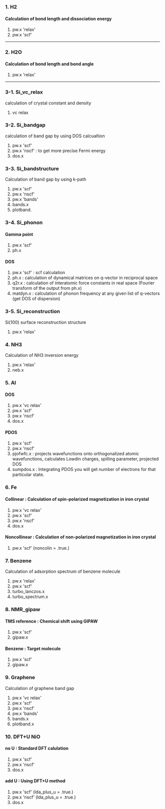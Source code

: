 
### 1. H2
#### Calculation of bond length and dissociation energy
1.  pw.x 'relax' 
2. pw.x 'scf' 
___
### 2. H2O
#### Calculation of bond length and bond angle
1. pw.x 'relax' 
------
### 3-1. Si_vc_relax
calculation of crystal constant and density
1. vc relax 

### 3-2. Si_bandgap
calculation of band gap by using DOS calcualtion
1. pw.x 'scf' 
2. pw.x 'nscf' : to get more precise Fermi energy
3. dos.x 

### 3-3. Si_bandstructure
Calculation of band gap by using k-path
1. pw.x 'scf'
2. pw.x 'nscf'
3. pw.x 'bands'
4. bands.x
5. plotband.

### 3-4. Si_phonon
#### Gamma point
1. pw.x 'scf'
2. ph.x

#### DOS
1. pw.x 'scf' : scf calculation
2. ph.x  : calculation of dynamical matrices on q-vector in reciprocal space
3. q2r.x : calculation of interatomic force constants in real space (Fourier transform of the output from ph.x)
4. matdyn.x : calculation of phonon frequency at any given list of q-vectors (get DOS of dispersion)

### 3-5. Si_reconstruction
Si(100) surface reconstruction structure
1. pw.x 'relax' 

### 4. NH3
Calculation of NH3 inversion energy
1. pw.x 'relax'
2. neb.x

### 5. Al
#### DOS
1. pw.x 'vc relax'
2. pw.x 'scf'
3. pw.x 'nscf'
4. dos.x

#### PDOS 
1. pw.x 'scf'
2. pw.x 'nscf'
3. pjofwfc.x : projects wavefunctions onto orthogonalized atomic wavefunctions, calculates Lowdin charges, spilling parameter, projected DOS
4. sumpdos.x : Integrating PDOS you will get number of electrons for that particular state.

### 6. Fe
#### Collinear : Calculation of spin-polarized magnetization in iron crystal
1. pw.x 'vc relax'
2. pw.x 'scf'
3. pw.x 'nscf'
4. dos.x

#### Noncollinear : Calculation of non-polarized magnetization in iron crystal
1. pw.x 'scf' (noncolin = .true.)

### 7. Benzene
Calculation of adsorption spectrum of benzene molecule
1. pw.x 'relax'
2. pw.x 'scf'
3. turbo_lanczos.x
4. turbo_spectrum.x

### 8. NMR_gipaw
#### TMS reference : Chemical shift using GIPAW
1. pw.x 'scf'
2. gipaw.x

#### Benzene : Target molecule
1. pw.x 'scf'
2. gipaw.x

### 9. Graphene
Calculation of graphene band gap
1. pw.x 'vc relax'
2. pw.x 'scf'
3. pw.x 'nscf'
4. pw.x 'bands'
5. bands.x
6. plotband.x

### 10. DFT+U NiO
#### no U : Standard DFT calulation
1. pw.x 'scf'
2. pw.x 'nscf'
3. dos.x

#### add U : Using DFT+U method
1. pw.x 'scf' (lda_plus_u = .true.)
2. pw.x 'nscf' (lda_plus_u = .true.)
3. dos.x

